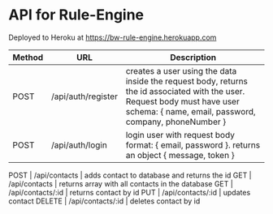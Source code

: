 # API for Rule-Engine

Deployed to Heroku at https://bw-rule-engine.herokuapp.com

Method | URL | Description 
------ | --- | -----------
POST | /api/auth/register | creates a user using the data inside the request body, returns the id associated with the user.  Request body must have user schema: { name, email, password, company, phoneNumber }
POST | /api/auth/login | login user with request body format: { email, password }. returns an object { message, token }

POST | /api/contacts | adds contact to database and returns the id
GET | /api/contacts | returns array with all contacts in the database
GET | /api/contacts/:id | returns contact by id
PUT | /api/contacts/:id | updates contact
DELETE | /api/contacts/:id | deletes contact by id